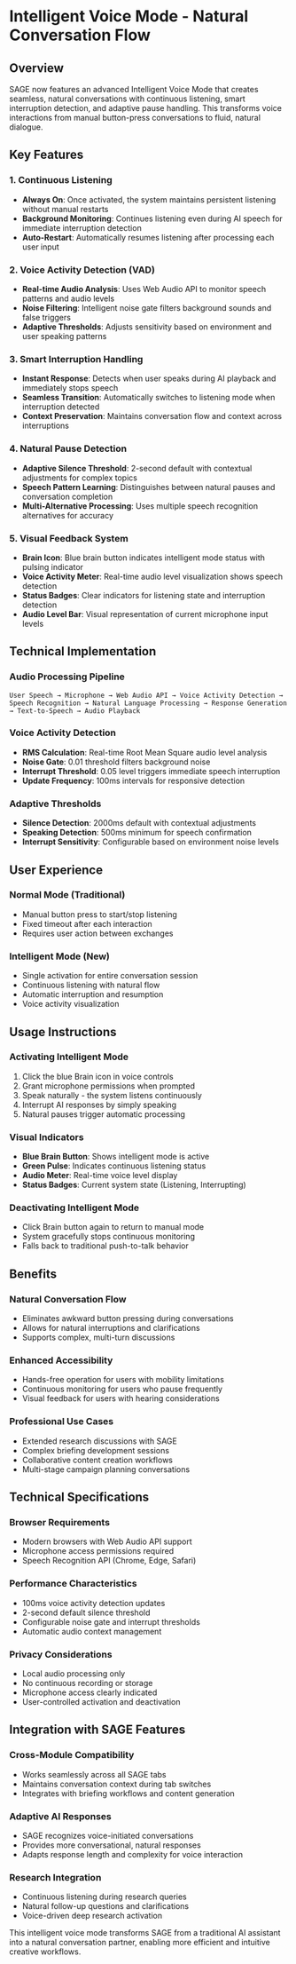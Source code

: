 # Intelligent Voice Mode - Natural Conversation Flow

## Overview

SAGE now features an advanced Intelligent Voice Mode that creates seamless, natural conversations with continuous listening, smart interruption detection, and adaptive pause handling. This transforms voice interactions from manual button-press conversations to fluid, natural dialogue.

## Key Features

### 1. Continuous Listening
- **Always On**: Once activated, the system maintains persistent listening without manual restarts
- **Background Monitoring**: Continues listening even during AI speech for immediate interruption detection
- **Auto-Restart**: Automatically resumes listening after processing each user input

### 2. Voice Activity Detection (VAD)
- **Real-time Audio Analysis**: Uses Web Audio API to monitor speech patterns and audio levels
- **Noise Filtering**: Intelligent noise gate filters background sounds and false triggers
- **Adaptive Thresholds**: Adjusts sensitivity based on environment and user speaking patterns

### 3. Smart Interruption Handling
- **Instant Response**: Detects when user speaks during AI playback and immediately stops speech
- **Seamless Transition**: Automatically switches to listening mode when interruption detected
- **Context Preservation**: Maintains conversation flow and context across interruptions

### 4. Natural Pause Detection
- **Adaptive Silence Threshold**: 2-second default with contextual adjustments for complex topics
- **Speech Pattern Learning**: Distinguishes between natural pauses and conversation completion
- **Multi-Alternative Processing**: Uses multiple speech recognition alternatives for accuracy

### 5. Visual Feedback System
- **Brain Icon**: Blue brain button indicates intelligent mode status with pulsing indicator
- **Voice Activity Meter**: Real-time audio level visualization shows speech detection
- **Status Badges**: Clear indicators for listening state and interruption detection
- **Audio Level Bar**: Visual representation of current microphone input levels

## Technical Implementation

### Audio Processing Pipeline
```
User Speech → Microphone → Web Audio API → Voice Activity Detection → Speech Recognition → Natural Language Processing → Response Generation → Text-to-Speech → Audio Playback
```

### Voice Activity Detection
- **RMS Calculation**: Real-time Root Mean Square audio level analysis
- **Noise Gate**: 0.01 threshold filters background noise
- **Interrupt Threshold**: 0.05 level triggers immediate speech interruption
- **Update Frequency**: 100ms intervals for responsive detection

### Adaptive Thresholds
- **Silence Detection**: 2000ms default with contextual adjustments
- **Speaking Detection**: 500ms minimum for speech confirmation
- **Interrupt Sensitivity**: Configurable based on environment noise levels

## User Experience

### Normal Mode (Traditional)
- Manual button press to start/stop listening
- Fixed timeout after each interaction
- Requires user action between exchanges

### Intelligent Mode (New)
- Single activation for entire conversation session
- Continuous listening with natural flow
- Automatic interruption and resumption
- Voice activity visualization

## Usage Instructions

### Activating Intelligent Mode
1. Click the blue Brain icon in voice controls
2. Grant microphone permissions when prompted
3. Speak naturally - the system listens continuously
4. Interrupt AI responses by simply speaking
5. Natural pauses trigger automatic processing

### Visual Indicators
- **Blue Brain Button**: Shows intelligent mode is active
- **Green Pulse**: Indicates continuous listening status
- **Audio Meter**: Real-time voice level display
- **Status Badges**: Current system state (Listening, Interrupting)

### Deactivating Intelligent Mode
- Click Brain button again to return to manual mode
- System gracefully stops continuous monitoring
- Falls back to traditional push-to-talk behavior

## Benefits

### Natural Conversation Flow
- Eliminates awkward button pressing during conversations
- Allows for natural interruptions and clarifications
- Supports complex, multi-turn discussions

### Enhanced Accessibility
- Hands-free operation for users with mobility limitations
- Continuous monitoring for users who pause frequently
- Visual feedback for users with hearing considerations

### Professional Use Cases
- Extended research discussions with SAGE
- Complex briefing development sessions
- Collaborative content creation workflows
- Multi-stage campaign planning conversations

## Technical Specifications

### Browser Requirements
- Modern browsers with Web Audio API support
- Microphone access permissions required
- Speech Recognition API (Chrome, Edge, Safari)

### Performance Characteristics
- 100ms voice activity detection updates
- 2-second default silence threshold
- Configurable noise gate and interrupt thresholds
- Automatic audio context management

### Privacy Considerations
- Local audio processing only
- No continuous recording or storage
- Microphone access clearly indicated
- User-controlled activation and deactivation

## Integration with SAGE Features

### Cross-Module Compatibility
- Works seamlessly across all SAGE tabs
- Maintains conversation context during tab switches
- Integrates with briefing workflows and content generation

### Adaptive AI Responses
- SAGE recognizes voice-initiated conversations
- Provides more conversational, natural responses
- Adapts response length and complexity for voice interaction

### Research Integration
- Continuous listening during research queries
- Natural follow-up questions and clarifications
- Voice-driven deep research activation

This intelligent voice mode transforms SAGE from a traditional AI assistant into a natural conversation partner, enabling more efficient and intuitive creative workflows.